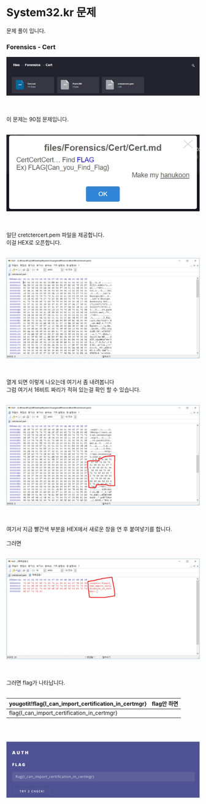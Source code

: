 # System32.kr 문제

문제 풀이 입니다.

### Forensics - Cert

![Problem](./img/problem.png)

<br><br>
이 문제는 90점 문제입니다.
<br><br>

![Cert](./img/Cert.jpg)

<br><br>
일단 cretctercert.pem 파일을 제공합니다.
<br>
이걸 HEX로 오픈합니다.
<br><br>

![answer1](./img/answer1.jpg)

<br><br>
열게 되면 이렇게 나오는데 여기서 좀 내려봅니다
<br>
그럼 여기서 16비트 짜리가 적혀 있는걸 확인 할 수 있습니다.
<br><br>

![answer2](./img/answer2.jpg)

<br><br>
여기서 지금 빨간색 부분을 HEX에서 새로운 창을 연 후 붙여넣기를 합니다.
<br><br>
그러면
<br><br>

![answer3](./img/answer3.jpg)

<br><br>
그러면 flag가 나타납니다.
<br><br>

| yougotit!flag{I_can_import_certification_in_certmgr} | flag만 하면 |
| :------------- | :------------- |
| flag{I_can_import_certification_in_certmgr} |

<br><br>

![answer4](./img/flag.jpg)

